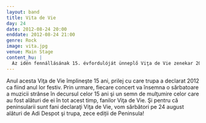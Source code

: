 ```yaml
---
layout: band
title: Vita de Vie
day: 24
date: 2012-08-24 20:00
enddate: 2012-08-24 21:00
genre: Rock
image: vita.jpg
venue: Main Stage
content_hu: |
  Az idén fennállásának 15. évfordulóját ünneplő Viţa de Vie zenekar 2012-t az ünnepi évévé nyilvánította. Így aztán minden egyes fellépésük a 15 év alatt született zene ünnepe és egy kösöznetnyilvánítás lesz az ez alatt az időszak alatt hatalmassá nőtt rajongótábor irányába. És mivel a félszigetezők is ebbe a táborba tartoznak, augusztus 24-én együtt ünnepeljük Adi Despottal és csapatával a zenekart és a tizedik Félszigetet.
---
```


Anul acesta Viţa de Vie împlineşte 15 ani, prilej cu care trupa a declarat 2012 ca fiind anul lor festiv. Prin urmare, fiecare concert va însemna o sărbatoare a muzicii strânse în decursul celor 15 ani şi un semn de mulţumire celor care au fost alături de ei în tot acest timp, fanilor Viţa de Vie. Şi pentru că peninsularii sunt fani declaraţi Viţa de Vie, vom sărbători pe 24 august alături de Adi Despot şi trupa, zece ediții de Peninsula!
